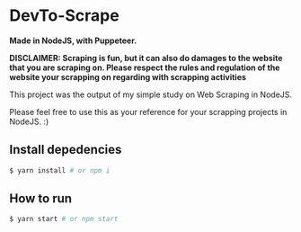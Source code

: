 # DevTo-Scrape
**Made in NodeJS, with Puppeteer.**

**DISCLAIMER: Scraping is fun, but it can also do damages to the website that you are scraping on. Please respect the rules and regulation of the website your scrapping on regarding with scrapping activities**


This project was the output of my simple study on Web Scraping in NodeJS. 

Please feel free to use this as your reference for your scrapping projects in NodeJS. :)

## Install depedencies
```bash
$ yarn install # or npm i
```

## How to run
```bash
$ yarn start # or npm start
```